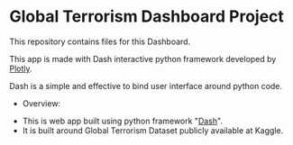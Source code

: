 # Global Terrorism Dashboard Project

This repository contains files for this Dashboard.

This app is made with Dash interactive python framework developed by [Plotly](https://plotly.com/).

Dash is a simple and effective to bind user interface around python code.

- Overview:
 * This is web app built using python framework "[Dash](https://plotly.com/dash/)".
 * It is built around Global Terrorism Dataset publicly available at Kaggle.
